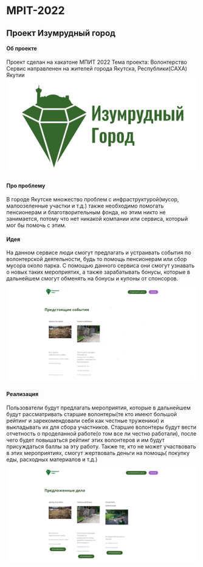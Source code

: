 # MPIT-2022
## Проект Изумрудный город
#### Об проекте
Проект сделан на хакатоне МПИТ 2022
Тема проекта: Волонтерство 
Сервис направленен на жителей города Якутска, Республики(САХА) Якутии
![logo](https://github.com/insommmnia/MPIT-2022/blob/main/img/logo.png?raw=true)
#### Про проблему
В городе Якутске множество проблем с инфраструктурой(мусор, малоозеленные участки и т.д.) также необходимо 
помогать пенсионерам и благотворительным фонда, но этим никто не занимается, потому что нет никакой компании или
сервиса, который мог бы помочь с этим.
#### Идея
На данном сервисе люди смогут предлагать и устраивать события по волонтерской деятельности, будь то помощь пенсионерам
или сбор мусора около парка. С помощью данного сервиса они смогут узнавать о новых таких мероприятих, а также зарабатывать
бонусы, которые в дальнейшем смогут обменять на бонусы и купоны от спонсоров.


![site](https://github.com/insommmnia/MPIT-2022/blob/0e8c3aca5b06163c281bfff80868ab8f4024a970/img/scr1.png?raw=true)


#### Реализация
Пользователи будут предлагать мероприятия, которые в дальнейшем будут рассматривать старшие волонтеры(те кто имеют большой
рейтинг и зарекомендовали себя как честные труженики) и выкладывать их для сбора участников. Старшие волонтеры будут вести отчетность
о проделанной работе(о том все ли честно работали), после чего будет повышаться рейтинг этих волонтеров и им будут присуждаться 
баллы за эту работу. Также те, кто не может участвовать в этих мероприятиях, смогут жертвовать деньги на помощь( покупку еды, 
расходных материалов и т.д.)


![site](https://github.com/insommmnia/MPIT-2022/blob/440ae5844645540deedf87c515ffbecc9279c2d4/img/scr2.png?raw=true)

